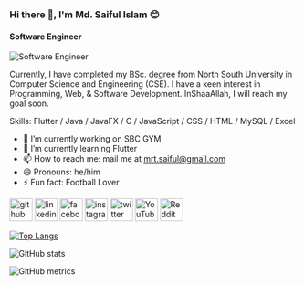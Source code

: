### Hi there 👋, I'm Md. Saiful Islam 😊
#### Software Engineer
![Software Engineer](https://media.licdn.com/dms/image/D5616AQGIG5KKk1RHFA/profile-displaybackgroundimage-shrink_350_1400/0/1701855338323?e=1721260800&v=beta&t=MagWc5ZP5-WoZuH4O_3wF4mtAqjxSaijpnRQTezt4jA)

Currently, I have completed my BSc. degree from North South University in Computer Science and Engineering (CSE). I have a keen interest in Programming, Web, & Software Development. InShaaAllah, I will reach my goal soon.

Skills: Flutter / Java / JavaFX / C / JavaScript / CSS / HTML  / MySQL / Excel

- 🔭 I’m currently working on SBC GYM 
- 🌱 I’m currently learning Flutter 
- 📫 How to reach me: mail me at mrt.saiful@gmail.com 
- 😄 Pronouns: he/him 
- ⚡ Fun fact: Football Lover 


[<img src='https://cdn.jsdelivr.net/npm/simple-icons@3.0.1/icons/github.svg' alt='github' height='40'>](https://github.com/SAIFULmrt)  [<img src='https://cdn.jsdelivr.net/npm/simple-icons@3.0.1/icons/linkedin.svg' alt='linkedin' height='40'>](https://www.linkedin.com/in/saifulmrt/)  [<img src='https://cdn.jsdelivr.net/npm/simple-icons@3.0.1/icons/facebook.svg' alt='facebook' height='40'>](https://www.facebook.com/mrt.saiful)  [<img src='https://cdn.jsdelivr.net/npm/simple-icons@3.0.1/icons/instagram.svg' alt='instagram' height='40'>](https://www.instagram.com/saifulmrt/)  [<img src='https://cdn.jsdelivr.net/npm/simple-icons@3.0.1/icons/twitter.svg' alt='twitter' height='40'>](https://twitter.com/mrt_syful)  [<img src='https://cdn.jsdelivr.net/npm/simple-icons@3.0.1/icons/youtube.svg' alt='YouTube' height='40'>](https://www.youtube.com/channel/SAIFULmrt)  [<img src='https://cdn.jsdelivr.net/npm/simple-icons@3.0.1/icons/reddit.svg' alt='Reddit' height='40'>](https://www.reddit.com/user/SAIFULmrt)  

[![Top Langs](https://github-readme-stats.vercel.app/api/top-langs/?username=SAIFULmrt)](https://github.com/anuraghazra/github-readme-stats)

![GitHub stats](https://github-readme-stats.vercel.app/api?username=SAIFULmrt&show_icons=true)  

![GitHub metrics](https://metrics.lecoq.io/SAIFULmrt)  

